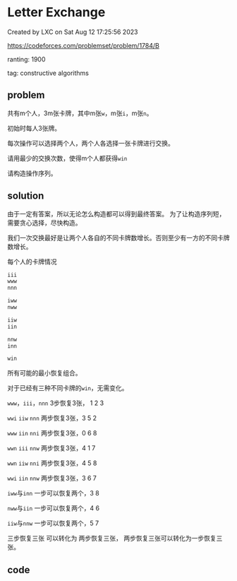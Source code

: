 # Letter Exchange

Created by LXC on Sat Aug 12 17:25:56 2023

https://codeforces.com/problemset/problem/1784/B

ranting: 1900

tag: constructive algorithms

## problem

共有m个人，3m张卡牌，其中m张`w`，m张`i`，m张`n`。

初始时每人3张牌。

每次操作可以选择两个人，两个人各选择一张卡牌进行交换。

请用最少的交换次数，使得m个人都获得`win`

请构造操作序列。

## solution


由于一定有答案，所以无论怎么构造都可以得到最终答案。
为了让构造序列短，需要贪心选择，尽快构造。

我们一次交换最好是让两个人各自的不同卡牌数增长。否则至少有一方的不同卡牌数增长。

每个人的卡牌情况

``` txt
iii
www
nnn

iww 
nww

iiw
iin

nnw
inn

win
```

所有可能的最小恢复组合。

对于已经有三种不同卡牌的`win`，无需变化。

`www`，`iii`，`nnn` 3步恢复3张， 1 2 3

`wwi` `iiw` `nnn` 两步恢复3张，3 5 2

`www` `iin` `nni` 两步恢复3张，0 6 8

`wwn` `iii` `nnw` 两步恢复3张，4 1 7

`wwn` `iiw` `nni` 两步恢复3张，4 5 8

`wwi` `iin` `nnw` 两步恢复3张，3 6 7

`iww`与`inn` 一步可以恢复两个，3 8

`nww`与`iin` 一步可以恢复两个，4 6

`iiw`与`nnw` 一步可以恢复两个，5 7

三步恢复三张 可以转化为 两步恢复三张， 两步恢复三张可以转化为一步恢复三张。



## code

``` cpp

```
